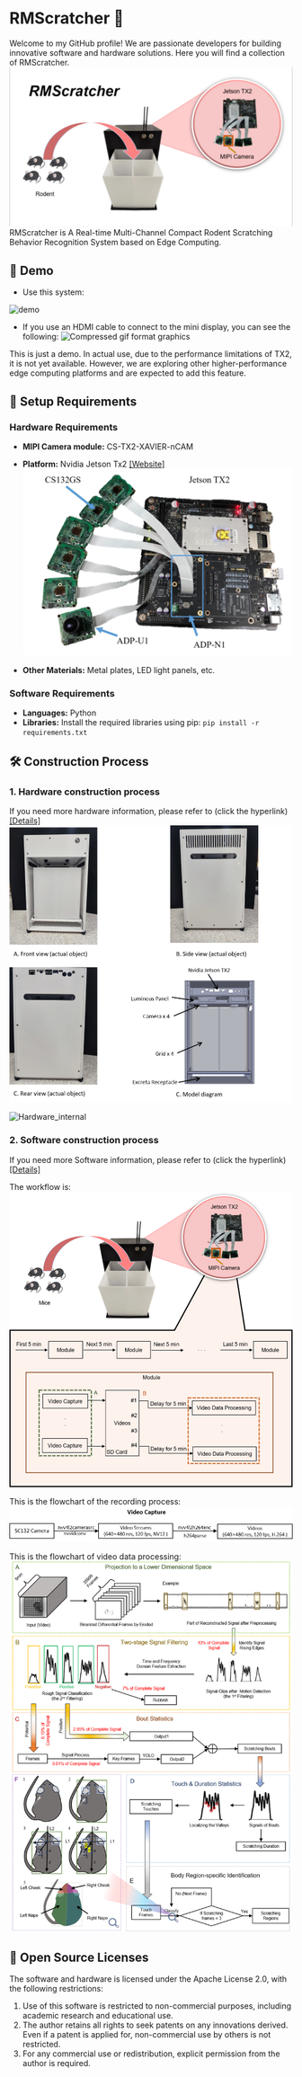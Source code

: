 # RMScratcher 👋

Welcome to my GitHub profile! We are passionate developers for building innovative software and hardware solutions. Here you will find a collection of RMScratcher.
![Face page](./Demo/images/Face_page.jpg)
RMScratcher is A Real-time Multi-Channel Compact Rodent Scratching Behavior Recognition System based on Edge Computing.



## 🎥 Demo
* Use this system: 

![demo](./Demo/images/demo_operation.gif)

* If you use an HDMI cable to connect to the mini display, you can see the following:
![Compressed gif format graphics](./Demo/images/demo-output.gif) 

This is just a demo. In actual use, due to the performance limitations of TX2, it is not yet available. However, we are exploring other higher-performance edge computing platforms and are expected to add this feature.
## 🚀 Setup Requirements

### Hardware Requirements 
* **MIPI Camera module:** CS-TX2-XAVIER-nCAM 

* **Platform:** Nvidia Jetson Tx2 [[Website]](https://www.nvidia.com/en-us/autonomous-machines/embedded-systems/jetson-tx2/)
![CS-TX2-XAVIER-nCAM](./Hardware/images/TX2_6CAM.png)
* **Other Materials:** Metal plates, LED light panels, etc.

### Software Requirements

* **Languages:** Python
* **Libraries:** Install the required libraries using pip:
  `pip install -r requirements.txt`

## 🛠️ Construction Process

### 1. Hardware construction process
If you need more hardware information, please refer to (click the hyperlink) [[Details]](Hardware\Hardware_info.md)
![Hardware_overall](./Hardware/images/Overall%20structure%20diagram.png)

![Hardware_internal](./Hardware/images/Internal%20structure.gif)

### 2. Software construction process
If you need more Software information, please refer to (click the hyperlink) [[Details]](Software\Software_info.md)

The workflow is:
![](./Software/images/workflow.png)

This is the flowchart of the recording process:
![VC](./Software/images/Video_recording.png)

This is the flowchart of video data processing:
![](./Software/images/video_process.png)

## 🌟 Open Source Licenses
The software and hardware is licensed under the Apache License 2.0, with the following restrictions:
1. Use of this software is restricted to non-commercial purposes, including academic research and educational use.
2. The author retains all rights to seek patents on any innovations derived. Even if a patent is applied for, non-commercial use by others is not restricted.
3. For any commercial use or redistribution, explicit permission from the author is required.

